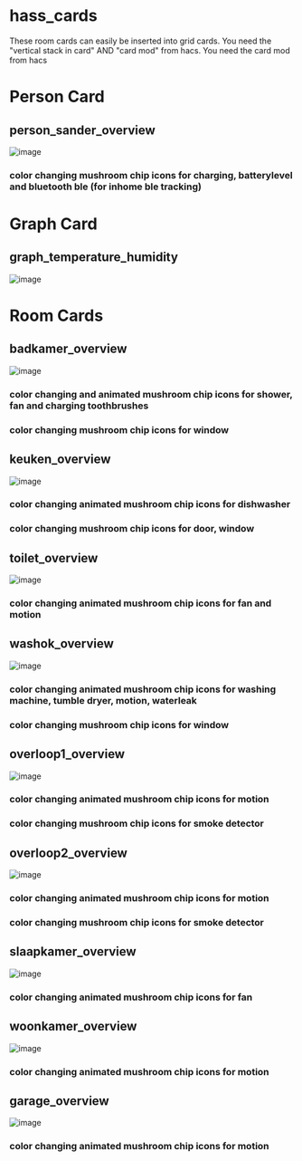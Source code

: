 # hass_cards
These room cards can easily be inserted into grid cards. You need the "vertical stack in card" AND "card mod" from hacs.
You need the card mod from hacs

# Person Card
## person_sander_overview
![image](https://user-images.githubusercontent.com/100353268/196523170-79faf70d-71f6-4014-b65c-054e8d0639cb.png)
### color changing mushroom chip icons for charging, batterylevel and bluetooth ble (for inhome ble tracking)

# Graph Card
## graph_temperature_humidity
![image](https://user-images.githubusercontent.com/100353268/196525829-1f878827-c4f5-46dc-a68c-e39f99ffbd82.png)


# Room Cards
## badkamer_overview
![image](https://user-images.githubusercontent.com/100353268/196522133-a582c545-22be-44ca-89e5-9cfb9c70f77d.png)
### color changing and animated mushroom chip icons for shower, fan and charging toothbrushes
### color changing mushroom chip icons for window

## keuken_overview
![image](https://user-images.githubusercontent.com/100353268/196521651-38b64fd1-d1b4-405c-928f-a6ae2a42a63c.png)
### color changing animated mushroom chip icons for dishwasher
### color changing mushroom chip icons for door, window

## toilet_overview
![image](https://user-images.githubusercontent.com/100353268/196521582-d5849efe-1b5a-4fd0-a9cf-07d4dd37ce03.png)
### color changing animated mushroom chip icons for fan and motion

## washok_overview
![image](https://user-images.githubusercontent.com/100353268/196522251-1b1a5ccf-e608-4ab9-bed3-5f53b0cd60d2.png)
### color changing animated mushroom chip icons for washing machine, tumble dryer, motion, waterleak
### color changing mushroom chip icons for window

## overloop1_overview
![image](https://user-images.githubusercontent.com/100353268/196521847-1b18b47a-5761-4534-8509-dce9ba14f25f.png)
### color changing animated mushroom chip icons for motion
### color changing mushroom chip icons for smoke detector

## overloop2_overview
![image](https://user-images.githubusercontent.com/100353268/196521921-91e39735-b589-4d1d-840f-903ef318544e.png)
### color changing animated mushroom chip icons for motion
### color changing mushroom chip icons for smoke detector

## slaapkamer_overview
![image](https://user-images.githubusercontent.com/100353268/196521795-12297375-a6fa-4861-8757-a9b57b4e1141.png)
### color changing animated mushroom chip icons for fan

## woonkamer_overview
![image](https://user-images.githubusercontent.com/100353268/196521318-60d2e8b4-d2ca-4b87-9135-36ea2f1e48bc.png)
### color changing animated mushroom chip icons for motion

## garage_overview
![image](https://user-images.githubusercontent.com/100353268/196522329-d69e08d8-772c-4638-a845-6ed1063ebdf0.png)
### color changing animated mushroom chip icons for motion
